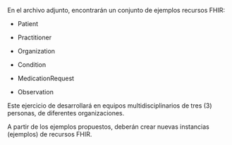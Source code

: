 En el archivo adjunto, encontrarán un conjunto de ejemplos recursos FHIR:

- Patient
- Practitioner
- Organization
- Condition

- MedicationRequest
- Observation

Este ejercicio de desarrollará en equipos multidisciplinarios de tres (3) personas, de diferentes organizaciones.

A partir de los ejemplos propuestos, deberán crear nuevas instancias (ejemplos) de recursos FHIR.